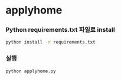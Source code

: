 # applyhome

### Python requirements.txt 파일로 install
```bash
python install -r requirements.txt
```

### 실행
```bash
python applyhome.py
```
